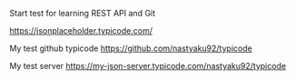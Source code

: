 Start test for learning REST API and Git

https://jsonplaceholder.typicode.com/

My test github typicode
https://github.com/nastyaku92/typicode

My test server 
https://my-json-server.typicode.com/nastyaku92/typicode